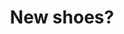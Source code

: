 ---
title: "New shoes?"
pullquote: "These boots were made for walking, and that's just what they'll do."
excerpt: "Kinky boots. Blue suede shoes. Elvis Presley explores why we're so fascinated by shoes in popular music."
image: "/assets/images/stock-images/stock-image-3.png"
image-alt: "A photograph of a neon sign that reads 'Oh la la'"
layout: post
---